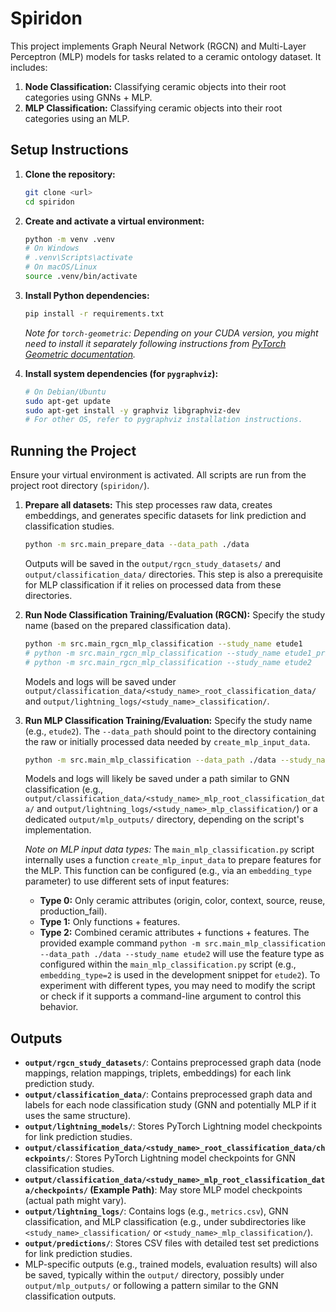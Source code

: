 # Spiridon

This project implements Graph Neural Network (RGCN) and Multi-Layer Perceptron (MLP) models for tasks related to a ceramic ontology dataset. It includes:
1.  **Node Classification:** Classifying ceramic objects into their root categories using GNNs + MLP.
2.  **MLP Classification:** Classifying ceramic objects into their root categories using an MLP.

## Setup Instructions

1.  **Clone the repository:**
    ```bash
    git clone <url>
    cd spiridon
    ```

2.  **Create and activate a virtual environment:**
    ```bash
    python -m venv .venv
    # On Windows
    # .venv\Scripts\activate
    # On macOS/Linux
    source .venv/bin/activate
    ```

3.  **Install Python dependencies:**
    ```bash
    pip install -r requirements.txt
    ```
    *Note for `torch-geometric`: Depending on your CUDA version, you might need to install it separately following instructions from [PyTorch Geometric documentation](https://pytorch-geometric.readthedocs.io/en/latest/install/installation.html).*

4.  **Install system dependencies (for `pygraphviz`):**
    ```bash
    # On Debian/Ubuntu
    sudo apt-get update
    sudo apt-get install -y graphviz libgraphviz-dev
    # For other OS, refer to pygraphviz installation instructions.
    ```

## Running the Project

Ensure your virtual environment is activated. All scripts are run from the project root directory (`spiridon/`).

1.  **Prepare all datasets:**
    This step processes raw data, creates embeddings, and generates specific datasets for link prediction and classification studies.
    ```bash
    python -m src.main_prepare_data --data_path ./data
    ```
    Outputs will be saved in the `output/rgcn_study_datasets/` and `output/classification_data/` directories. This step is also a prerequisite for MLP classification if it relies on processed data from these directories.


2.  **Run Node Classification Training/Evaluation (RGCN):**
    Specify the study name (based on the prepared classification data).
    ```bash
    python -m src.main_rgcn_mlp_classification --study_name etude1
    # python -m src.main_rgcn_mlp_classification --study_name etude1_prime
    # python -m src.main_rgcn_mlp_classification --study_name etude2
    ```
    Models and logs will be saved under `output/classification_data/<study_name>_root_classification_data/` and `output/lightning_logs/<study_name>_classification/`.

3.  **Run MLP Classification Training/Evaluation:**
    Specify the study name (e.g., `etude2`). The `--data_path` should point to the directory containing the raw or initially processed data needed by `create_mlp_input_data`.
    ```bash
    python -m src.main_mlp_classification --data_path ./data --study_name etude2
    ```
    Models and logs will likely be saved under a path similar to GNN classification (e.g., `output/classification_data/<study_name>_mlp_root_classification_data/` and `output/lightning_logs/<study_name>_mlp_classification/`) or a dedicated `output/mlp_outputs/` directory, depending on the script's implementation.

    *Note on MLP input data types:*
    The `main_mlp_classification.py` script internally uses a function `create_mlp_input_data` to prepare features for the MLP. This function can be configured (e.g., via an `embedding_type` parameter) to use different sets of input features:
    *   **Type 0:** Only ceramic attributes (origin, color, context, source, reuse, production_fail).
    *   **Type 1:** Only functions + features.
    *   **Type 2:** Combined ceramic attributes + functions + features.
    The provided example command `python -m src.main_mlp_classification --data_path ./data --study_name etude2` will use the feature type as configured within the `main_mlp_classification.py` script (e.g., `embedding_type=2` is used in the development snippet for `etude2`). To experiment with different types, you may need to modify the script or check if it supports a command-line argument to control this behavior.

## Outputs

*   **`output/rgcn_study_datasets/`**: Contains preprocessed graph data (node mappings, relation mappings, triplets, embeddings) for each link prediction study.
*   **`output/classification_data/`**: Contains preprocessed graph data and labels for each node classification study (GNN and potentially MLP if it uses the same structure).
*   **`output/lightning_models/`**: Stores PyTorch Lightning model checkpoints for link prediction studies.
*   **`output/classification_data/<study_name>_root_classification_data/checkpoints/`**: Stores PyTorch Lightning model checkpoints for GNN classification studies.
*   **`output/classification_data/<study_name>_mlp_root_classification_data/checkpoints/` (Example Path)**: May store MLP model checkpoints (actual path might vary).
*   **`output/lightning_logs/`**: Contains logs (e.g., `metrics.csv`), GNN classification, and MLP classification (e.g., under subdirectories like `<study_name>_classification/` or `<study_name>_mlp_classification/`).
*   **`output/predictions/`**: Stores CSV files with detailed test set predictions for link prediction studies.
*   MLP-specific outputs (e.g., trained models, evaluation results) will also be saved, typically within the `output/` directory, possibly under `output/mlp_outputs/` or following a pattern similar to the GNN classification outputs.